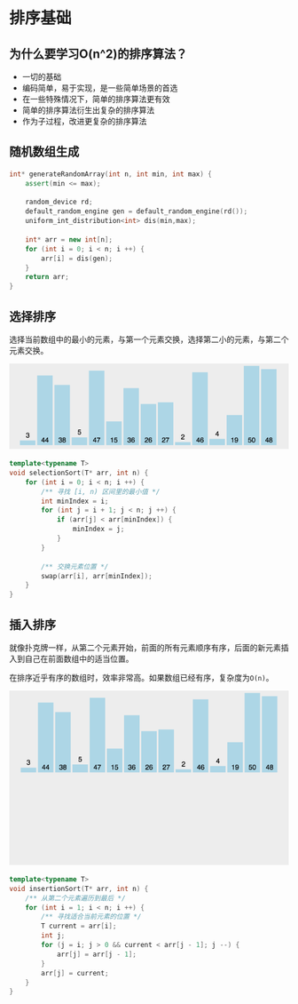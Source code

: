 # 排序基础

## 为什么要学习O(n^2)的排序算法？

- 一切的基础
- 编码简单，易于实现，是一些简单场景的首选
- 在一些特殊情况下，简单的排序算法更有效
- 简单的排序算法衍生出复杂的排序算法
- 作为子过程，改进更复杂的排序算法

## 随机数组生成

```cpp
int* generateRandomArray(int n, int min, int max) {
    assert(min <= max);

    random_device rd;
    default_random_engine gen = default_random_engine(rd());
    uniform_int_distribution<int> dis(min,max);

    int* arr = new int[n];
    for (int i = 0; i < n; i ++) {
        arr[i] = dis(gen);
    }
    return arr;
}
```

## 选择排序

选择当前数组中的最小的元素，与第一个元素交换，选择第二小的元素，与第二个元素交换。

![选择排序](assets/selection-sort.gif)

```cpp
template<typename T>
void selectionSort(T* arr, int n) {
    for (int i = 0; i < n; i ++) {
        /** 寻找 [i, n) 区间里的最小值 */
        int minIndex = i;
        for (int j = i + 1; j < n; j ++) {
            if (arr[j] < arr[minIndex]) {
                minIndex = j;
            }
        }

        /** 交换元素位置 */
        swap(arr[i], arr[minIndex]);
    }
}
```

## 插入排序

就像扑克牌一样，从第二个元素开始，前面的所有元素顺序有序，后面的新元素插入到自己在前面数组中的适当位置。

在排序近乎有序的数组时，效率非常高。如果数组已经有序，复杂度为`O(n)`。

![插入排序](assets/insertion-sort.gif)

```cpp
template<typename T>
void insertionSort(T* arr, int n) {
    /** 从第二个元素遍历到最后 */
    for (int i = 1; i < n; i ++) {
        /** 寻找适合当前元素的位置 */
        T current = arr[i];
        int j;
        for (j = i; j > 0 && current < arr[j - 1]; j --) {
            arr[j] = arr[j - 1];
        }
        arr[j] = current;
    }
}
```